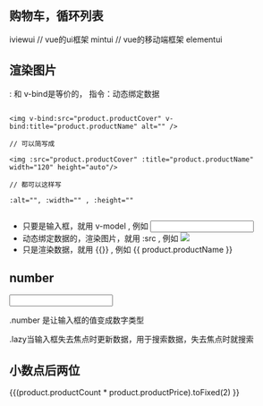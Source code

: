 
## 购物车，循环列表

iviewui // vue的ui框架
mintui  // vue的移动端框架
elementui

## 渲染图片

: 和 v-bind是等价的， 指令：动态绑定数据

```

<img v-bind:src="product.productCover" v-bind:title="product.productName" alt="" />

// 可以简写成

<img :src="product.productCover" :title="product.productName" width="120" height="auto"/>

// 都可以这样写

:alt="", :width="" , :height=""


```

* 只要是输入框，就用 v-model , 例如 <input type="text" v-model="product.productCount" />
* 动态绑定数据的，渲染图片，就用 :src , 例如 <img src="product.productCover" :title="product.productName" />
* 只是渲染数据，就用 {{}} , 例如 {{ product.productName }}


## number

<input type="number" v-model.number="product.productCount"/>

.number 是让输入框的值变成数字类型

.lazy当输入框失去焦点时更新数据，用于搜索数据，失去焦点时就搜索



## 小数点后两位

{{(product.productCount * product.productPrice).toFixed(2) }}

